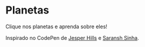 # Planetas
Clique nos planetas e aprenda sobre eles!

Inspirado no CodePen de [Jesper Hills](https://codepen.io/nopr/) e [Saransh Sinha](https://codepen.io/saransh/).
